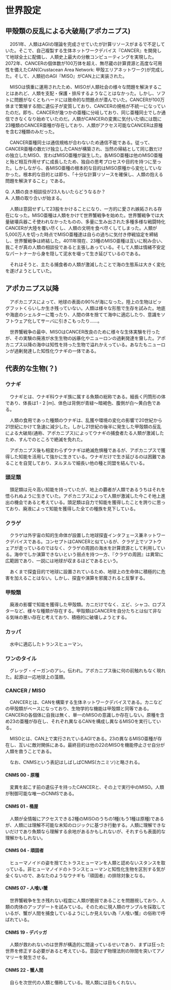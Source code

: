 # 世界設定

## 甲殻類の反乱による大破局(アポカニプス)
　2051年、人類はAGIの理論を完成させていたが計算リソースがまるで不足していた。そこで、自己複製する生体ネットワークデバイス『CANCER』を開発して地球全土に配備し、人類史上最大の分散コンピューティングを実現した。2072年、CANCERの個体数が100万体を超え、無尽蔵の計算資源と高度な可用性を備えたCAN(Crustacean Area Network: 甲殻エリアネットワーク)が完成した。そして、人類初のAGI『MISO』がCAN上に実装された。

　MISOは慎重に運用されたため、MISOが人類社会の様々な問題を解決することはあれど、人類を支配・保護・排斥するようなことはなかった。しかし、ソフトに問題がなくともハードには致命的な問題点が潜んでいた。CANCERが100万体まで繁殖する間に遺伝子が変質しており、CANCERの規格が不統一になっていたのだ。即ち、CANCERが幾つかの亜種に分岐しており、同じ亜種同士でしか通信できなくなり始めていたのだ。人類がCANCERの変異に気付いた頃には既に23種類のCANCER亜種が存在しており、人類がアクセス可能なCANCERは原種を含む2種類のみだった。

　CANCER亜種同士は通信規格が合わないため通信不能である。従って、CANCER亜種の数だけ独立したCANが構築され、当然の帰結として同じ数だけの独立したMISO、言わばMISO亜種が誕生した。各MISO亜種は他のMISO亜種と殆ど相互作用せずに成長したため、独自の思考プロセスや目的を持つに至った。しかしながら、各MISO亜種の根本的な目的はMISO原種から変化していなかった。根本的な目的とは即ち、「十分な計算リソースを確保し、人類の抱える問題を解決すること」である。

Q. 人類の良き相談役が23人もいたらどうなるか？  
A. 人類の取り合いが始まる。

　人類は意図せずして23股をかけることになり、一方的に愛され嫉妬される存在になった。MISO亜種は人類をかけて世界蟹戦争を始めた。世界蟹戦争では大量破壊兵器こそ使われなかったものの、多量に生み出された多種多様な戦闘特化CANCERが大陸を覆い尽くし、人類の文明を食べ尽くしてしまった。人類が5,000万人を切った時点でMISO亜種達は自らの過ちに気付き停戦協定を締結し、世界蟹戦争は終結した。4011年現在、23種のMISO亜種は互いに睨み合い、我こそが真の人類の相談役であると主張しあっている。そして人類は情緒不安定なパートナーから身を隠して泥水を啜って生き延びているのである。

　それはそうと、主たる捕食者の人類が激減したことで海の生態系は大きく変化を遂げようとしていた。

## アポカニプス以降
　アポカニプスによって、地球の表面の90%が海になった。陸上の生物はビッグフットくらいしか生き残っていない。人類は様々な形態で生存を試みた。地底や海底のシェルターに篭ったり、人間の体を捨てて海中に適応したり、意識をソフトウェア化してサーバに引きこもったり……。

　世界蟹戦争の最中、MISOはCANCER改良のために様々な生体実験を行ったが、その実験の廃液が水生生物の凶暴化やニューロンの過剰発達を齎した。アポカニプス以降の海中は知性を持った生物で溢れかえっている。あなたもニューロンが過剰発達した知性化ウナギの一体である。

## 代表的な生物(？)
### ウナギ
　ウナギとは、ウナギ科ウナギ族に属する魚類の総称である。細長く円筒形の体であり、体長は1 - 2 [m]、体色は背側が青緑〜暗褐色、腹側が白〜黄白色である。

　人類の食用であった種類のウナギは、乱獲や環境の変化の影響で20世紀から21世紀にかけて急速に減少した。しかし21世紀の後半に発生した甲殻類の反乱による大破局(通称、アポカニプス)によってウナギの捕食者たる人類が激減したため、すんでのところで絶滅を免れた。

　アポカニプス後も相変わらずウナギは絶滅危惧種であるが、アポカニプスで獲得した知能を活用して強かに生きている。ウナギだけで生き延びるのは困難であることを自覚しており、ヌルヌルで細長い他の種と同盟を結んでいる。

### 頭足類
　頭足類は元々高い知能を持っていたが、地上の覇者が人類であるうちはそれを悟られぬように生きていた。アポカニプスによって人類が激減した今こそ地上進出の機会であると考えている。頭足類は自力で知能を獲得したことを誇りに思っており、廃液によって知能を獲得した全ての種族を見下している。

### クラゲ
　クラゲは外宇宙の知的生命体が設置した地球探査インタフェース兼ネットワークデバイスである。コンセプトはCANCERと似ているが、クラゲ上でソフトウェアが走っているのではなく、クラゲの周囲の海水を計算資源として利用している。海中でしか演算できないという弱点を持つ一方、『クラゲの周囲』は異常に広範囲であり、一説には地球が収まるほどであるという。

　あくまで探査目的で地球に設置されているため、地球上の生命体に積極的に危害を加えることはない。しかし、探査や演算を邪魔されると反撃する。

### 甲殻類
　廃液の影響で知能を獲得した甲殻類。カニだけでなく、エビ、シャコ、ロブスターなど、様々な種類が存在する。甲殻類はCANCERを自分たちとは似て非なる気味の悪い存在と考えており、積極的に破壊しようとする。

### カッパ
　水中に適応したトランスヒューマン。

### ワンのタイル
　グレッグ・イーガンのアレ。伝われ。アポカニプス後に何の前触れもなく現れた。起源は一応地球上の藻類。

### CANCER / MISO
　CANCERとは、CANを構築する生体ネットワークデバイスである。カニなどの甲殻類がベースになっており、生物学的な機能は甲殻類と同等である。CANCERの各個体に自我は無く、単一のMISOの意識しか存在しない。原種を含め23の亜種が存在し、それぞれ異なるCANを構成し異なるMISOを実行している。

　MISOとは、CAN上で実行されているAGIである。23の異なるMISO亜種が存在し、互いに敵対関係にある。最終目的は他の22のMISOを機能停止させ自分が人類を救うことである。

　なお、CNMSという表記はしばしばCNMS(カニミソ)と略される。

#### CNMS 00 - 原種
　変異を起こす前の遺伝子を持ったCANCERと、その上で実行中のMISO。人類が制御可能な唯一のCNMSである。

#### CNMS 01 - 桶屋
　人類が全情報にアクセスできる2種のMISOのうちの1種(もう1種は原種)であるが、人類には理解不可能な未知のロジックに基づき行動する。人類に理解できないだけであり魚類なら理解する余地があるかもしれないが、それすらも表面的な理解かもしれない。

#### CNMS 04 - 頑固者
　ヒューマノイドの姿を捨てたトラスヒューマンを人類と認めないスタンスを取っている。非ヒューマノイドのトランスヒューマンと知性化生物を区別する気が全くないので、あなたのようなウナギも『頑固者』の排除対象となる。

#### CNMS 07 - 人喰い蟹
　世界蟹戦争を生き残れない程度に人類が脆弱であることを問題視しており、人類の肉体のアップデートを試みている。そのために現人類のサンプルを採取しているが、蟹が人間を捕食しているようにしか見えない為『人喰い蟹』の俗称で呼ばれている。

#### CNMS 19 - デバッガ
　人類が救われないのは世界が構造的に間違っているせいであり、まずは狂った世界を修正する必要があると考えている。意図せず物理法則の隙間を突いてアノマリーを発生させる。

#### CNMS 22 - 蟹人間
　自らを次世代の人類と僭称している。現人類には目もくれない。
